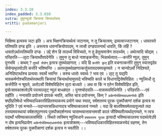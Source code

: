 ```yaml
---
index: 3.3.10
index_padded: 3.3.010
sutra: तुमुन्ण्वुलौ क्रियायां क्रियार्थायाम्
vritti: padamanjari

---
```

भिक्षिष्य इत्यस्य जटा इति । अत्र भिक्षणक्रियार्थत्वं जटानाम्, न तु क्रियात्वम्; द्रव्यत्वाज्जटानाम् । धावतस्ते पतिष्यति दण्ड इति । अस्त्यत्र धावनक्रियोपपदम्, न त्वसौ दण्डपातनार्थं धावति, किं तर्हि ? धावतोऽर्थात्पतिष्यति दण्डः । उद्दे शेन हि तादर्थ्यं विविच्यते, न तु हेतुत्वमात्रेण तादर्थ्यम् । अथेत्यादि चोद्यम् । परिहरति---लृटा क्रियार्थोपपदेनेति । तुमुना तु बाधो नाशङ्कनीयः; भिन्नार्थत्वात्---कर्त्तरि ण्वुल्, तुमुन् पुनर्भावे । कथम् ? `तुमर्थे सेसेन्` इत्यत्र तुमर्थग्रहणात् । यदि हि `कर्त्तरि कृत्` इति वचनात्कर्त्तरि तुमुन् स्यात्तद्वदेव सेसेन्प्रभृतयोऽपि कर्त्तरि भविष्यन्ति । अतस्तुमर्थग्रहणात्कर्त्तुस्तावदयमपकृष्यते । न चान्योऽर्थो निदिश्यते, अनिदिष्टार्थाश्च प्रत्ययाः स्वार्थे भवन्ति । कश्च धातोः स्वार्थः ? भाव एव । लृट् तु यद्यपि भावकर्मणोश्चरितार्थस्तथापि क्रियायां क्रियार्थायामुपपदे भविष्यति काले च विधानाद्विसेषविहितः । ण्वुल्विधौ तु कर्त्तरीति न श्रूयते, अतोऽसौ विशेषविहितेन लृटा बाध्यते । अथ वा किं न एतेन विशेषविहित इति, द्वयोःसावकाशत्वेऽपि परत्वाल्लृट् ण्वुलं बाध#एत । पुनश्चोदयति---वासरूपविधिनेति । परिहरति---एवं तर्हीति । नन्वसति प्रयोजने ज्ञापकं भवति, अस्ति चात्र प्रयोजनम्, किम् ? `अकेनोर्भविष्यदाधमर्ण्ययोः` इति षष्ठीप्रतिषेधो भविष्यदधिकारविहितस्याकस्य प्रयोगे यथा स्यात्, वर्षशतस्य पूरकः पुत्त्रपौत्त्राणां दर्शक इत्यत्र मा भूदिति ? एवं मन्यते---पदान्तरसन्निधानादत्र भविष्यत्कालत्वं गम्यते । यदा हि बालविषयमेतत्प्रयुज्यते तदा तस्यामवस्थायां वर्षशतपूरणस्य पुत्त्रपौत्त्रदर्शनस्य चासम्भवात्तावन्तमसौ कालं जीविष्यतीत्यर्थाद्गम्यते, न त्वत्र पदार्थो भविष्यत्कालत्वमिति । स्थिते त्वस्मिन् ण्वुल्विधाने `वषशतस्य पूरकः` इत्यादौ भविष्यत्कालस्य पदार्थत्वेऽपि न दोष इत्यभिप्रायेण `अकेनोर्भविष्यदाधमर्ण्ययोः` इत्यत्रोक्तम्---भविष्यदधिकारविहितस्याकस्येदं ग्रहणम्, तेन वर्षशतस्य पूरकः पुत्त्रपौत्त्राणां दर्शक इत्यत्र न भवतीति ।।